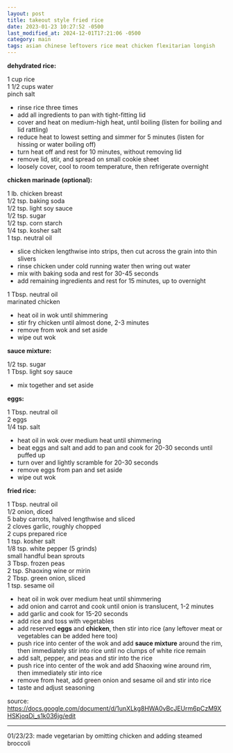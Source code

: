 ```yaml
---
layout: post
title: takeout style fried rice
date: 2023-01-23 10:27:52 -0500
last_modified_at: 2024-12-01T17:21:06 -0500
category: main
tags: asian chinese leftovers rice meat chicken flexitarian longish
---
```


**dehydrated rice:**

1 cup rice  
1 1/2 cups water  
pinch salt  
* rinse rice three times
* add all ingredients to pan with tight-fitting lid
* cover and heat on medium-high heat, until boiling (listen for boiling and lid rattling)
* reduce heat to lowest setting and simmer for 5 minutes (listen for hissing or water boiling off)
* turn heat off and rest for 10 minutes, without removing lid
* remove lid, stir, and spread on small cookie sheet
* loosely cover, cool to room temperature, then refrigerate overnight


**chicken marinade (optional):**

1 lb. chicken breast  
1/2 tsp. baking soda  
1/2 tsp. light soy sauce  
1/2 tsp. sugar  
1/2 tsp. corn starch  
1/4 tsp. kosher salt  
1 tsp. neutral oil  
* slice chicken lengthwise into strips, then cut across the grain into thin slivers
* rinse chicken under cold running water then wring out water
* mix with baking soda and rest for 30-45 seconds
* add remaining ingredients and rest for 15 minutes, up to overnight

1 Tbsp. neutral oil  
marinated chicken  
* heat oil in wok until shimmering
* stir fry chicken until almost done, 2-3 minutes
* remove from wok and set aside
* wipe out wok


**sauce mixture:**

1/2 tsp. sugar  
1 Tbsp. light soy sauce  
* mix together and set aside


**eggs:**

1 Tbsp. neutral oil  
2 eggs  
1/4 tsp. salt  
* heat oil in wok over medium heat until shimmering
* beat eggs and salt and add to pan and cook for 20-30 seconds until puffed up
* turn over and lightly scramble for 20-30 seconds
* remove eggs from pan and set aside
* wipe out wok

**fried rice:**

1 Tbsp. neutral oil  
1/2 onion, diced  
5 baby carrots, halved lengthwise and sliced  
2 cloves garlic, roughly chopped  
2 cups prepared rice  
1 tsp. kosher salt  
1/8 tsp. white pepper (5 grinds)  
small handful bean sprouts  
3 Tbsp. frozen peas  
2 tsp. Shaoxing wine or mirin  
2 Tbsp. green onion, sliced  
1 tsp. sesame oil  
* heat oil in wok over medium heat until shimmering
* add onion and carrot and cook until onion is translucent, 1-2 minutes
* add garlic and cook for 15-20 seconds
* add rice and toss with vegetables
* add reserved **eggs** and **chicken**, then stir into rice (any leftover meat or vegetables
  can be added here too)
* push rice into center of the wok and add **sauce mixture** around the rim, then immediately
  stir into rice until no clumps of white rice remain
* add salt, pepper, and peas and stir into the rice
* push rice into center of the wok and add Shaoxing wine around rim, then immediately
  stir into rice
* remove from heat, add green onion and sesame oil and stir into rice
* taste and adjust seasoning

source: <https://docs.google.com/document/d/1unXLkg8HWA0vBcJEUrm6pCzM9XHSKjoqDi_s1k036jg/edit>

---

01/23/23: made vegetarian by omitting chicken and adding steamed broccoli
